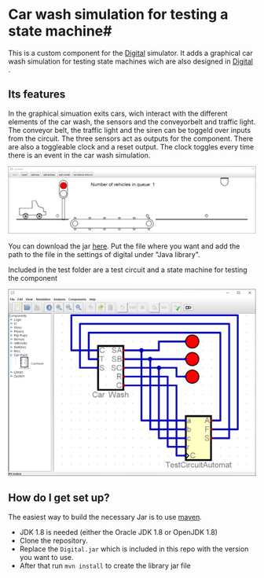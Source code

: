 # Car wash simulation for testing  a state machine#

This is a custom component for the [Digital](https://github.com/hneemann/Digital/) simulator.
It adds a graphical car wash simulation for testing state machines wich are also designed in [Digital](https://github.com/hneemann/Digital/) .

## Its features ##

In the graphical simuation exits cars, wich interact with the different elements of the car wash, the sensors and the conveyorbelt and traffic light.
The conveyor belt, the traffic light and the siren can be toggeld over inputs from the circuit.
The three sensors act as outputs for the component. There are also a toggleable  clock and a reset output.
The clock toggles every time there is an event in the car wash simulation.

![animation](distribution/animation.PNG)

You can download the jar [here](https://github.com/T0dan/DigitalCarWashSimulation/blob/master/distribution/CarWashSimulationPlugin-1.0.jar).
Put the file where you want and add the path to the file in the settings of digital under "Java library".

Included in the test folder are a test circuit and a state machine for testing the component

![testCircuit](distribution/testCircuit.PNG)

## How do I get set up? ##

The easiest way to build the necessary Jar is to use [maven](https://maven.apache.org/).

* JDK 1.8 is needed (either the Oracle JDK 1.8 or OpenJDK 1.8)  
* Clone the repository.
* Replace the `Digital.jar` which is included in this repo with the version you want to use.
* After that run `mvn install` to create the library jar file
